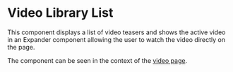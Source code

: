 # Video Library List

This component displays a list of video teasers and shows the active video in an Expander component allowing the user to watch the video directly on the page.

The component can be seen in the context of the [video page](/styleguide/pages/video-page/preview).
